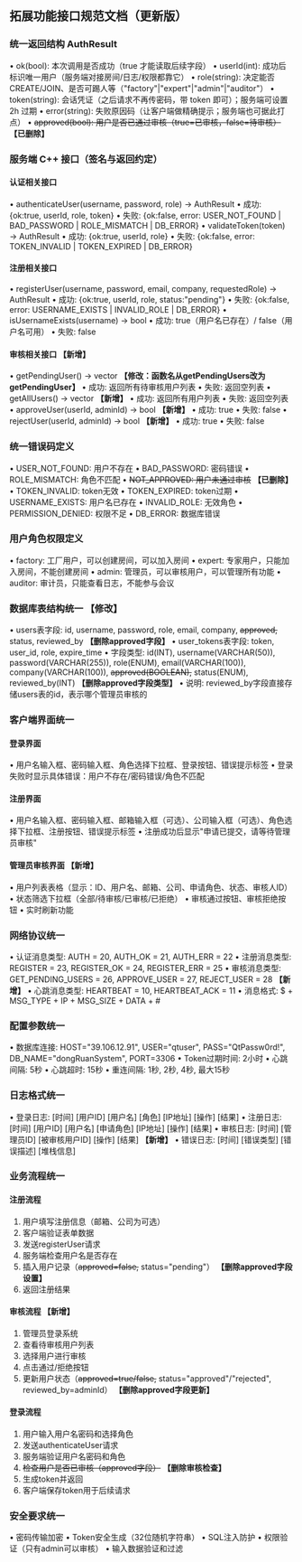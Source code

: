 ## 拓展功能接口规范文档（更新版）

### 统一返回结构 AuthResult 
•	ok(bool): 本次调用是否成功（true 才能读取后续字段）
•	userId(int): 成功后标识唯一用户（服务端对接房间/日志/权限都靠它）
•	role(string): 决定能否 CREATE/JOIN、是否可踢人等（"factory"|"expert"|"admin"|"auditor"）
•	token(string): 会话凭证（之后请求不再传密码，带 token 即可）；服务端可设置 2h 过期
•	error(string): 失败原因码（让客户端做精确提示；服务端也可据此打点）
•	~~approved(bool): 用户是否已通过审核（true=已审核，false=待审核）~~ **【已删除】**

### 服务端 C++ 接口（签名与返回约定）

#### 认证相关接口
•	authenticateUser(username, password, role) → AuthResult
•	成功: {ok:true, userId, role, token}
•	失败: {ok:false, error: USER_NOT_FOUND | BAD_PASSWORD | ROLE_MISMATCH | DB_ERROR}
•	validateToken(token) → AuthResult
•	成功: {ok:true, userId, role}
•	失败: {ok:false, error: TOKEN_INVALID | TOKEN_EXPIRED | DB_ERROR}

#### 注册相关接口
•	registerUser(username, password, email, company, requestedRole) → AuthResult
•	成功: {ok:true, userId, role, status:"pending"}
•	失败: {ok:false, error: USERNAME_EXISTS | INVALID_ROLE | DB_ERROR}
•	isUsernameExists(username) → bool
•	成功: true（用户名已存在）/ false（用户名可用）
•	失败: false

#### 审核相关接口 **【新增】**
•	getPendingUser() → vector<UserInfo> **【修改：函数名从getPendingUsers改为getPendingUser】**
•	成功: 返回所有待审核用户列表
•	失败: 返回空列表
•	getAllUsers() → vector<UserInfo> **【新增】**
•	成功: 返回所有用户列表
•	失败: 返回空列表
•	approveUser(userId, adminId) → bool **【新增】**
•	成功: true
•	失败: false
•	rejectUser(userId, adminId) → bool **【新增】**
•	成功: true
•	失败: false

### 统一错误码定义
•	USER_NOT_FOUND: 用户不存在
•	BAD_PASSWORD: 密码错误
•	ROLE_MISMATCH: 角色不匹配
•	~~NOT_APPROVED: 用户未通过审核~~ **【已删除】**
•	TOKEN_INVALID: token无效
•	TOKEN_EXPIRED: token过期
•	USERNAME_EXISTS: 用户名已存在
•	INVALID_ROLE: 无效角色
•	PERMISSION_DENIED: 权限不足
•	DB_ERROR: 数据库错误

### 用户角色权限定义
•	factory: 工厂用户，可以创建房间，可以加入房间
•	expert: 专家用户，只能加入房间，不能创建房间
•	admin: 管理员，可以审核用户，可以管理所有功能
•	auditor: 审计员，只能查看日志，不能参与会议

### 数据库表结构统一 **【修改】**
•	users表字段: id, username, password, role, email, company, ~~approved,~~ status, reviewed_by **【删除approved字段】**
•	user_tokens表字段: token, user_id, role, expire_time
•	字段类型: id(INT), username(VARCHAR(50)), password(VARCHAR(255)), role(ENUM), email(VARCHAR(100)), company(VARCHAR(100)), ~~approved(BOOLEAN),~~ status(ENUM), reviewed_by(INT) **【删除approved字段类型】**
•	说明: reviewed_by字段直接存储users表的id，表示哪个管理员审核的

### 客户端界面统一

#### 登录界面
•	用户名输入框、密码输入框、角色选择下拉框、登录按钮、错误提示标签
•	登录失败时显示具体错误：用户不存在/密码错误/角色不匹配

#### 注册界面
•	用户名输入框、密码输入框、邮箱输入框（可选）、公司输入框（可选）、角色选择下拉框、注册按钮、错误提示标签
•	注册成功后显示"申请已提交，请等待管理员审核"

#### 管理员审核界面 **【新增】**
•	用户列表表格（显示：ID、用户名、邮箱、公司、申请角色、状态、审核人ID）
•	状态筛选下拉框（全部/待审核/已审核/已拒绝）
•	审核通过按钮、审核拒绝按钮
•	实时刷新功能

### 网络协议统一
•	认证消息类型: AUTH = 20, AUTH_OK = 21, AUTH_ERR = 22
•	注册消息类型: REGISTER = 23, REGISTER_OK = 24, REGISTER_ERR = 25
•	审核消息类型: GET_PENDING_USERS = 26, APPROVE_USER = 27, REJECT_USER = 28 **【新增】**
•	心跳消息类型: HEARTBEAT = 10, HEARTBEAT_ACK = 11
•	消息格式: $ + MSG_TYPE + IP + MSG_SIZE + DATA + #

### 配置参数统一
•	数据库连接: HOST="39.106.12.91", USER="qtuser", PASS="QtPassw0rd!", DB_NAME="dongRuanSystem", PORT=3306
•	Token过期时间: 2小时
•	心跳间隔: 5秒
•	心跳超时: 15秒
•	重连间隔: 1秒, 2秒, 4秒, 最大15秒

### 日志格式统一
•	登录日志: [时间] [用户ID] [用户名] [角色] [IP地址] [操作] [结果]
•	注册日志: [时间] [用户ID] [用户名] [申请角色] [IP地址] [操作] [结果]
•	审核日志: [时间] [管理员ID] [被审核用户ID] [操作] [结果] **【新增】**
•	错误日志: [时间] [错误类型] [错误描述] [堆栈信息]

### 业务流程统一

#### 注册流程
1. 用户填写注册信息（邮箱、公司为可选）
2. 客户端验证表单数据
3. 发送registerUser请求
4. 服务端检查用户名是否存在
5. 插入用户记录（~~approved=false,~~ status="pending"） **【删除approved字段设置】**
6. 返回注册结果

#### 审核流程 **【新增】**
1. 管理员登录系统
2. 查看待审核用户列表
3. 选择用户进行审核
4. 点击通过/拒绝按钮
5. 更新用户状态（~~approved=true/false,~~ status="approved"/"rejected", reviewed_by=adminId） **【删除approved字段更新】**

#### 登录流程
1. 用户输入用户名密码和选择角色
2. 发送authenticateUser请求
3. 服务端验证用户名密码和角色
4. ~~检查用户是否已审核（approved字段）~~ **【删除审核检查】**
5. 生成token并返回
6. 客户端保存token用于后续请求

### 安全要求统一
•	密码传输加密
•	Token安全生成（32位随机字符串）
•	SQL注入防护
•	权限验证（只有admin可以审核）
•	输入数据验证和过滤